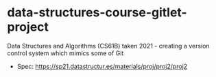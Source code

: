 # data-structures-course-gitlet-project
Data Structures and Algorithms (CS61B) taken 2021 - creating a version control system which mimics some of Git
- Spec: https://sp21.datastructur.es/materials/proj/proj2/proj2
